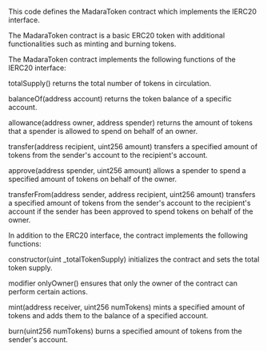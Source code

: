 This code defines the MadaraToken contract which implements the IERC20 interface.

The MadaraToken contract is a basic ERC20 token with additional functionalities such as minting and burning tokens.

The MadaraToken contract implements the following functions of the IERC20 interface:

totalSupply() returns the total number of tokens in circulation.

balanceOf(address account) returns the token balance of a specific account.

allowance(address owner, address spender) returns the amount of tokens that a spender is allowed to spend on behalf of an owner.

transfer(address recipient, uint256 amount) transfers a specified amount of tokens from the sender's account to the recipient's account.

approve(address spender, uint256 amount) allows a spender to spend a specified amount of tokens on behalf of the owner.

transferFrom(address sender, address recipient, uint256 amount) transfers a specified amount of tokens from the sender's account to the recipient's account if the sender has been approved to spend tokens on behalf of the owner.




In addition to the ERC20 interface, the contract implements the following functions:

constructor(uint _totalTokenSupply) initializes the contract and sets the total token supply.

modifier onlyOwner() ensures that only the owner of the contract can perform certain actions.

mint(address receiver, uint256 numTokens) mints a specified amount of tokens and adds them to the balance of a specified account.

burn(uint256 numTokens) burns a specified amount of tokens from the sender's account.


